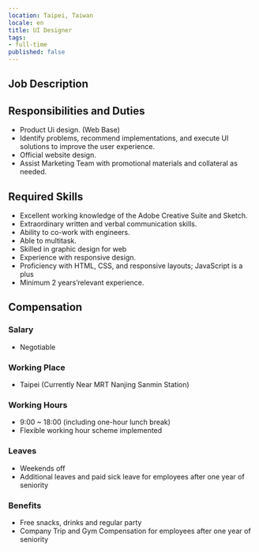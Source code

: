```yaml
---
location: Taipei, Taiwan
locale: en
title: UI Designer
tags:
- full-time
published: false
---
```


## **Job Description**

## Responsibilities and Duties

* Product Ui design. (Web Base)
* Identify problems, recommend implementations, and execute UI solutions to improve the user experience.
* Official website design.
* Assist Marketing Team with promotional materials and collateral as needed.

## Required Skills

* Excellent working knowledge of the Adobe Creative Suite and Sketch.
* Extraordinary written and verbal communication skills.
* Ability to co-work with engineers.
* Able to multitask.
* Skilled in graphic design for web
* Experience with responsive design.
* Proficiency with HTML, CSS, and responsive layouts; JavaScript is a plus
* Minimum 2 years’relevant experience.

## Compensation

### Salary

* Negotiable

### Working Place

* Taipei (Currently Near MRT Nanjing Sanmin Station)

### Working Hours

* 9:00 ~ 18:00 (including one-hour lunch break)
* Flexible working hour scheme implemented

### Leaves

* Weekends off
* Additional leaves and paid sick leave for employees after one year of seniority

### Benefits

* Free snacks, drinks and regular party
* Company Trip and Gym Compensation for employees after one year of seniority

